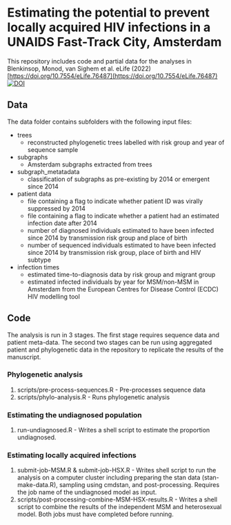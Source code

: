 # Estimating the potential to prevent locally acquired HIV infections in a UNAIDS Fast-Track City, Amsterdam

This repository includes code and partial data for the analyses in Blenkinsop, Monod, van Sighem et al. eLife (2022)[https://doi.org/10.7554/eLife.76487](https://doi.org/10.7554/eLife.76487) [![DOI](https://zenodo.org/badge/504520616.svg)](https://zenodo.org/badge/latestdoi/504520616)

## Data
The data folder contains subfolders with the following input files:
* trees
    * reconstructed phylogenetic trees labelled with risk group and year of sequence sample
* subgraphs
    * Amsterdam subgraphs extracted from trees
* subgraph_metatadata
    * classification of subgraphs as pre-existing by 2014 or emergent since 2014
* patient data
    * file containing a flag to indicate whether patient ID was virally suppressed by 2014
    * file containing a flag to indicate whether a patient had an estimated infection date after 2014
    * number of diagnosed individuals estimated to have been infected since 2014 by transmission risk group and place of birth
    * number of sequenced individuals estimated to have been infected since 2014 by transmission risk group, place of birth and HIV subtype
* infection times
    * estimated time-to-diagnosis data by risk group and migrant group
    * estimated infected individuals by year for MSM/non-MSM in Amsterdam from the European Centres for Disease Control (ECDC) HIV modelling tool


## Code
The analysis is run in 3 stages. The first stage requires sequence data and patient meta-data. The second two stages can be run using aggregated patient and phylogenetic data in the repository to replicate the results of the manuscript. 

### Phylogenetic analysis
1) scripts/pre-process-sequences.R - Pre-processes sequence data
2) scripts/phylo-analysis.R - Runs phylogenetic analysis

### Estimating the undiagnosed population
1) run-undiagnosed.R - Writes a shell script to estimate the proportion undiagnosed.

### Estimating locally acquired infections
1) submit-job-MSM.R & submit-job-HSX.R - Writes shell script to run the analysis on a computer cluster including preparing the stan data (stan-make-data.R), sampling using cmdstan, and post-processing. Requires the job name of the undiagnosed model as input.
2) scripts/post-processing-combine-MSM-HSX-results.R - Writes a shell script to combine the results of the independent MSM and heterosexual model. Both jobs must have completed before running.
